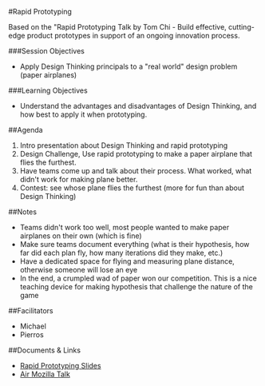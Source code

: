 #Rapid Prototyping

Based on the "Rapid Prototyping Talk by Tom Chi - Build effective, cutting-edge product prototypes in support of an ongoing innovation process.

###Session Objectives

* Apply Design Thinking principals to a "real world" design problem (paper airplanes)

###Learning Objectives

* Understand the advantages and disadvantages of Design Thinking, and how best to apply it when prototyping.

##Agenda

1. Intro presentation about Design Thinking and rapid prototyping
2. Design Challenge, Use rapid prototyping to make a paper airplane that flies the furthest.
3. Have teams come up and talk about their process. What worked, what didn't work for making plane better.
4. Contest: see whose plane flies the furthest (more for fun than about Design Thinking)

##Notes

* Teams didn't work too well, most people wanted to make paper airplanes on their own (which is fine)
* Make sure teams document everything (what is their hypothesis, how far did each plan fly, how many iterations did they make, etc.)
* Have a dedicated space for flying and measuring plane distance, otherwise someone will lose an eye
* In the end, a crumpled wad of paper won our competition. This is a nice teaching device for making hypothesis that challenge the nature of the game

##Facilitators

* Michael
* Pierros

##Documents & Links

* [Rapid Prototyping Slides](http://mikehenrty.github.io/talk-rapid-prototyping/#/)
* [Air Mozilla Talk](https://air.mozilla.org/july-brantina-on-prototyping-with-tom-chi/)
